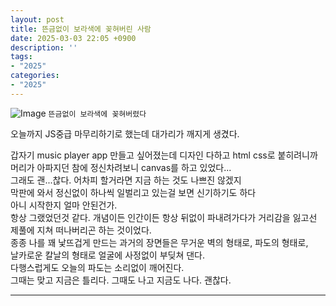 ```yaml
---
layout: post
title: 뜬금없이 보라색에 꽂혀버린 사람
date: 2025-03-03 22:05 +0900
description: ''
tags:
- "2025"
categories:
- "2025"
---
```

![Image](https://github.com/user-attachments/assets/8dbf1b15-a481-41ce-8341-330acc48b9f2)
`뜬금없이 보라색에 꽂혀버렸다`

오늘까지 JS중급 마무리하기로 했는데 대가리가 깨지게 생겼다.  

갑자기 music player app 만들고 싶어졌는데 디자인 다하고 html css로 붙히려니까  
머리가 아파지던 참에 정신차려보니 canvas를 하고 있었다...  
그래도 괜...찮다. 어차피 할거라면 지금 하는 것도 나쁘진 않겠지  
막판에 와서 정신없이 하나씩 일벌리고 있는걸 보면 신기하기도 하다  
아니 시작한지 얼마 안된건가.  
항상 그랬었던것 같다. 개념이든 인간이든 항상 뒤없이 파내려가다가 거리감을 잃고선  
제풀에 지쳐 떠나버리곤 하는 것이었다.  
종종 나를 꽤 낯뜨겁게 만드는 과거의 장면들은 무거운 벽의 형태로, 파도의 형태로,  
날카로운 칼날의 형태로 얼굴에 사정없이 부딪쳐 댄다.  
다행스럽게도 오늘의 파도는 소리없이 깨어진다.  
그때는 맞고 지금은 틀리다. 그때도 나고 지금도 나다. 괜찮다.  

---




